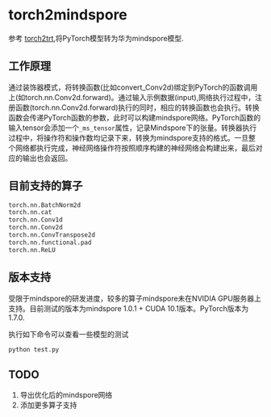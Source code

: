 # torch2mindspore

参考 [torch2trt](https://github.com/NVIDIA-AI-IOT/torch2trt),将PyTorch模型转为华为mindspore模型.

## 工作原理

通过装饰器模式，将转换函数(比如convert_Conv2d)绑定到PyTorch的函数调用上(如torch.nn.Conv2d.forward)。通过输入示例数据(input),网络执行过程中，注册函数(torch.nn.Conv2d.forward)执行的同时，相应的转换函数也会执行。转换函数会传递PyTorch函数的参数，此时可以构建mindspore网络。PyTorch函数的输入tensor会添加一个`_ms_tensor`属性，记录Mindspore下的张量。转换器执行过程中，将操作符和操作数均记录下来，转换为mindspore支持的格式。一旦整个网络都执行完成，神经网络操作符按照顺序构建的神经网络会构建出来，最后对应的输出也会返回。

## 目前支持的算子

```python
torch.nn.BatchNorm2d
torch.nn.cat
torch.nn.Conv1d
torch.nn.Conv2d
torch.nn.ConvTranspose2d
torch.nn.functional.pad
torch.nn.ReLU
```

## 版本支持
受限于mindspore的研发进度，较多的算子mindspore未在NVIDIA GPU服务器上支持。目前测试的版本为mindspore 1.0.1 + CUDA 10.1版本。PyTorch版本为1.7.0.

执行如下命令可以查看一些模型的测试

```bash
python test.py
```

## TODO
1. 导出优化后的mindspore网络
2. 添加更多算子支持




